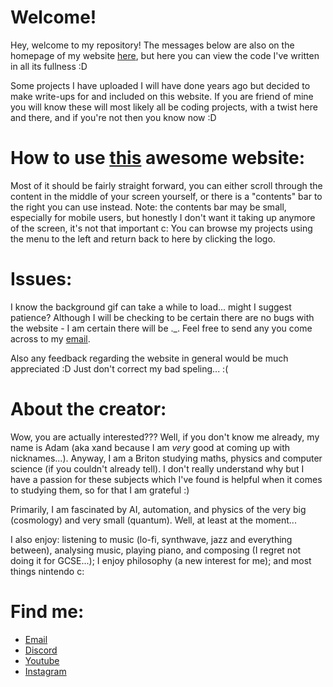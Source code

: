 # Welcome!

Hey, welcome to my repository!
The messages below are also on the homepage of my website [here](https://xandprojects.github.io/), but here you can view the code I've written in all its fullness :D

Some projects I have uploaded I will have done years ago but decided to make write-ups for and included on this website.
If you are friend of mine you will know these will most likely all be coding projects, with a twist here and there, and if you're not then you know now :D

# How to use [this](https://xandprojects.github.io/) awesome website:

Most of it should be fairly straight forward, you can either scroll through the content in the middle of your screen yourself, or there is a "contents" bar to the right you can use instead.
Note: the contents bar may be small, especially for mobile users, but honestly I don't want it taking up anymore of the screen, it's not that important c:
You can browse my projects using the menu to the left and return back to here by clicking the logo.

# Issues:

I know the background gif can take a while to load... might I suggest patience?
Although I will be checking to be certain there are no bugs with the website - I am certain there will be ._. Feel free to send any you come across to my [email](mailto:xandprojects@gmail.com).

Also any feedback regarding the website in general would be much appreciated :D 
Just don't correct my bad speling... :(

# About the creator:

Wow, you are actually interested??? 
Well, if you don't know me already, my name is Adam (aka xand because I am *very* good at coming up with nicknames...).
Anyway, I am a Briton studying maths, physics and computer science (if you couldn't already tell). 
I don't really understand why but I have a passion for these subjects which I've found is helpful when it comes to studying them, so for that I am grateful :)

Primarily, I am fascinated by AI, automation, and physics of the very big (cosmology) and very small (quantum). Well, at least at the moment... 

I also enjoy: listening to music (lo-fi, synthwave, jazz and everything between), analysing music, playing piano, and composing (I regret not doing it for GCSE...); 
I enjoy philosophy (a new interest for me); and most things nintendo c:

# Find me:

- [Email](mailto:xandprojects@gmail.com)
- [Discord](https://discord.com/users/652879574132326400)
- [Youtube](https://www.youtube.com/channel/UC-NFraumiOjcGwEOC9Y7g4g)
- [Instagram](https://www.instagram.com/___adam____________________/)